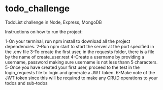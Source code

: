 # todo_challenge
TodoList challenge in Node, Express, MongoDB

Instructions on how to run the project:

1-On your terminal, run npm install to download all the project dependencies.
2-Run npm start to start the server at the port specified in the .env file
3-To create the first user, in the requests folder, there is a file by the name of create_user.rest
4-Create a username by providing a username, password making sure username is not less thann 5 characters.
5-Once you have created your first user, proceed to the test in the login_requests file to login and generate a JWT token.
6-Make note of the JWT token since this will be required to make any CRUD operations to your todos and sub-todos
